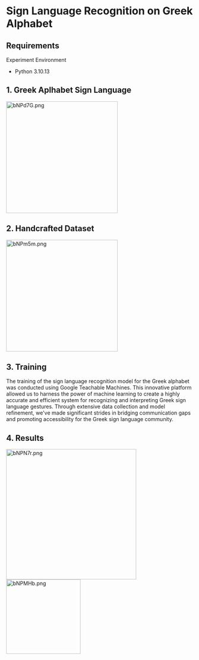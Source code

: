 # Sign Language Recognition on Greek Alphabet

## Requirements

Experiment Environment
- Python 3.10.13


## 1. Greek Aplhabet Sign Language
<img src="https://a.imagem.app/bNPd7G.png" alt="bNPd7G.png" border="0" width="300"/>

## 2. Handcrafted Dataset
<img src="https://a.imagem.app/bNPm5m.png" alt="bNPm5m.png" border="0" width="300"/>

## 3. Training
The training of the sign language recognition model for the Greek alphabet was conducted using Google Teachable Machines. This innovative platform allowed us to harness the power of machine learning to create a highly accurate and efficient system for recognizing and interpreting Greek sign language gestures. Through extensive data collection and model refinement, we've made significant strides in bridging communication gaps and promoting accessibility for the Greek sign language community.

## 4. Results
<img src="https://a.imagem.app/bNPN7r.png" alt="bNPN7r.png" border="0" width="350"/>
<img src="https://a.imagem.app/bNPMHb.png" alt="bNPMHb.png" border="0" width="200"/>
